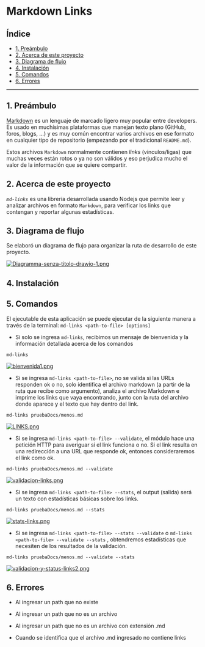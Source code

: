 # Markdown Links

## Índice

* [1. Preámbulo](#1-preámbulo)
* [2. Acerca de este proyecto](#2-acerca-de-este-proyecto)
* [3. Diagrama de flujo](#3-diagrama-de-flujo)
* [4. Instalación](#4-instalación)
* [5. Comandos](#5-comandos)
* [6. Errores](#5-errores)


***

## 1. Preámbulo

[Markdown](https://es.wikipedia.org/wiki/Markdown) es un lenguaje de marcado
ligero muy popular entre developers. Es usado en muchísimas plataformas que
manejan texto plano (GitHub, foros, blogs, ...) y es muy común
encontrar varios archivos en ese formato en cualquier tipo de repositorio
(empezando por el tradicional `README.md`).

Estos archivos `Markdown` normalmente contienen _links_ (vínculos/ligas) que
muchas veces están rotos o ya no son válidos y eso perjudica mucho el valor de
la información que se quiere compartir.

## 2. Acerca de este proyecto

_`md-links`_ es una librería desarrollada usando Nodejs que permite leer y analizar archivos en formato `Markdown`, para verificar los links que contengan y reportar algunas estadísticas.

## 3. Diagrama de flujo
Se elaboró un diagrama de flujo para organizar la ruta de desarrollo de este proyecto.

[![Diagramma-senza-titolo-drawio-1.png](https://i.postimg.cc/gjhcbBCr/Diagramma-senza-titolo-drawio-1.png)](https://postimg.cc/bSzfQLNj)

## 4. Instalación


## 5. Comandos
El ejecutable de esta aplicación se puede ejecutar de la siguiente manera a través de la terminal: 
`md-links <path-to-file> [options]`

* Si solo se ingresa `md-links`, recibimos un mensaje de bienvenida y la información detallada acerca de los comandos
```
md-links
```
[![bienvenida1.png](https://i.postimg.cc/gJn0cKXF/bienvenida1.png)](https://postimg.cc/1n1SJwrJ)

* Si se ingresa `md-links <path-to-file>`, no se valida si las URLs responden ok o no, solo identifica el archivo markdown (a partir de la ruta que recibe como argumento), analiza el archivo Markdown e imprime los links que vaya encontrando, junto con la ruta del archivo donde aparece y el texto que hay dentro del link.

```
md-links pruebaDocs/menos.md 
```
[![LINKS.png](https://i.postimg.cc/pX4sGcZ3/LINKS.png)](https://postimg.cc/9rPPzpsB)

* Si se ingresa `md-links <path-to-file> --validate`, el módulo hace una petición HTTP para averiguar si el link funciona o no. Si el link resulta en una redirección a una URL que responde ok, entonces consideraremos el link como ok.
```
md-links pruebaDocs/menos.md --validate
```
[![validacion-links.png](https://i.postimg.cc/fLfP17Lm/validacion-links.png)](https://postimg.cc/MMXtQQ1p)
* Si se ingresa `md-links <path-to-file> --stats`, el output (salida) será un texto con estadísticas básicas sobre los links.
```
md-links pruebaDocs/menos.md --stats
```
[![stats-links.png](https://i.postimg.cc/fT9cLzcg/stats-links.png)](https://postimg.cc/yk7gpzrF)
* Si se ingresa `md-links <path-to-file> --stats --validate` o `md-links <path-to-file> --validate --stats` , obtendremos estadísticas que necesiten de los resultados de la validación.
```
md-links pruebaDocs/menos.md --validate --stats
```
[![validacion-y-status-links2.png](https://i.postimg.cc/7Z4B7sN4/validacion-y-status-links2.png)](https://postimg.cc/w7WcYkP4)

## 6. Errores 

* Al ingresar un path que no existe


* Al ingresar un path que no es un archivo


* Al ingresar un path que no es un archivo con extensión .md


* Cuando se identifica que el archivo .md ingresado no contiene links





